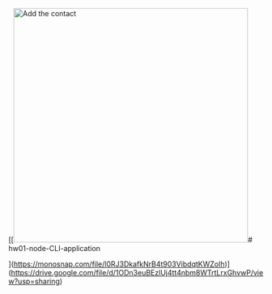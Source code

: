 [[<img width="463" alt="Add the contact" src="https://github.com/user-attachments/assets/1501e2a9-a3b1-4f97-82e9-9ccc8f259bb9"># hw01-node-CLI-application

](https://monosnap.com/file/l0RJ3DkafkNrB4t903VibdqtKWZoIh)](https://drive.google.com/file/d/1ODn3euBEzlUj4tt4nbm8WTrtLrxGhvwP/view?usp=sharing)
